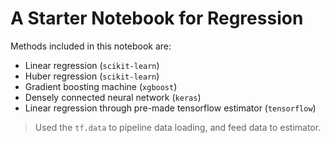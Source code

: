 # A Starter Notebook for Regression

Methods included in this notebook are:

- Linear regression (`scikit-learn`)
- Huber regression (`scikit-learn`)
- Gradient boosting machine (`xgboost`)
- Densely connected neural network (`keras`)
- Linear regression through pre-made tensorflow estimator (`tensorflow`)
> Used the `tf.data` to pipeline data loading, and feed data to estimator. 